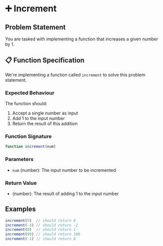 # ➕ Increment

## Problem Statement

You are tasked with implementing a function that increases a given number by 1.

## 📋 Function Specification

We're implementing a function called `increment` to solve this problem statement.

### Expected Behaviour

The function should:

1. Accept a single number as input
2. Add 1 to the input number
3. Return the result of this addition

### Function Signature
```javascript
function increment(num)
```

### Parameters
- `num` (number): The input number to be incremented

### Return Value
- (number): The result of adding 1 to the input number


## Examples
```javascript
increment(5)  // should return 6
increment(-3) // should return -2
increment(0)  // should return 1
increment(99) // should return 100
increment(-1) // should return 0
```
